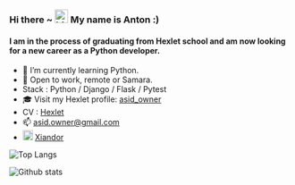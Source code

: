 ### Hi there ~ <img src="https://user-images.githubusercontent.com/1303154/88677602-1635ba80-d120-11ea-84d8-d263ba5fc3c0.gif" width="24px" height="24px" alt="hi"> My name is Anton :)

#### I am in the process of graduating from Hexlet school and am now looking for a new career as a Python developer.

- 🌱 I’m currently learning Python.
- 🔭 Open to work, remote or Samara. 
- Stack : Python / Django / Flask / Pytest
- 🎓 Visit my Hexlet profile: [asid_owner](https://ru.hexlet.io/u/asid_owner)  
- CV : [Hexlet](https://cv.hexlet.io/resumes/1319)
- 📫 asid.owner@gmail.com
- <img src="https://user-images.githubusercontent.com/49933115/139837223-bf23d3a9-4638-4e17-994a-ac8678d5f517.png" width="18px" height="18px" alt="telegram"> [Xiandor](https://t.me/Xiandor)

![Top Langs](https://github-readme-stats.vercel.app/api/top-langs/?username=asidowner&layout=compact&hide=css,html)

![Github stats](https://github-readme-stats.vercel.app/api?username=asidowner&count_private=true&show_icons=true&theme=onedark)